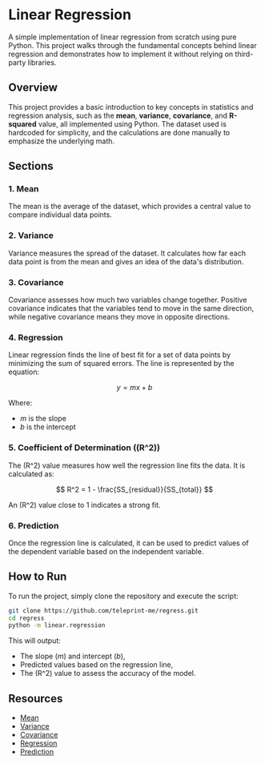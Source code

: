 # Linear Regression

A simple implementation of linear regression from scratch using pure Python. This project walks through the fundamental concepts behind linear regression and demonstrates how to implement it without relying on third-party libraries.

## Overview

This project provides a basic introduction to key concepts in statistics and regression analysis, such as the **mean**, **variance**, **covariance**, and **R-squared** value, all implemented using Python. The dataset used is hardcoded for simplicity, and the calculations are done manually to emphasize the underlying math.

## Sections

### 1. Mean
The mean is the average of the dataset, which provides a central value to compare individual data points.

### 2. Variance
Variance measures the spread of the dataset. It calculates how far each data point is from the mean and gives an idea of the data's distribution.

### 3. Covariance
Covariance assesses how much two variables change together. Positive covariance indicates that the variables tend to move in the same direction, while negative covariance means they move in opposite directions.

### 4. Regression
Linear regression finds the line of best fit for a set of data points by minimizing the sum of squared errors. The line is represented by the equation:

$$y = mx + b$$

Where:
- $m$ is the slope
- $b$ is the intercept

### 5. Coefficient of Determination (\(R^2\))
The \(R^2\) value measures how well the regression line fits the data. It is calculated as:

$$ R^2 = 1 - \frac{SS_{residual}}{SS_{total}} $$

An \(R^2\) value close to 1 indicates a strong fit.

### 6. Prediction
Once the regression line is calculated, it can be used to predict values of the dependent variable based on the independent variable.

## How to Run

To run the project, simply clone the repository and execute the script:

```sh
git clone https://github.com/teleprint-me/regress.git
cd regress
python -m linear.regression
```

This will output:
- The slope ($m$) and intercept ($b$),
- Predicted values based on the regression line,
- The \(R^2\) value to assess the accuracy of the model.

## Resources

- [Mean](https://byjus.com/maths/mean/)
- [Variance](https://byjus.com/maths/variance/)
- [Covariance](https://byjus.com/maths/covariance/)
- [Regression](https://stats.libretexts.org/Courses/Las_Positas_College/Math_40%3A_Statistics_and_Probability/10%3A_Correlation_and_Regression/10.02%3A_The_Regression_Equation)
- [Prediction](https://stats.libretexts.org/Courses/Las_Positas_College/Math_40%3A_Statistics_and_Probability/10%3A_Correlation_and_Regression/10.02%3A_The_Regression_Equation/10.2.01%3A_Prediction)
